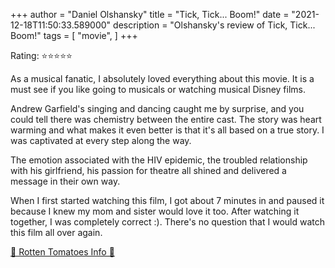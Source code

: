 +++
author = "Daniel Olshansky"
title = "Tick, Tick... Boom!"
date = "2021-12-18T11:50:33.589000"
description = "Olshansky's review of Tick, Tick... Boom!"
tags = [
    "movie",
]
+++

Rating: ⭐⭐⭐⭐⭐

As a musical fanatic, I absolutely loved everything about this movie. It is a must see if you like going to musicals or watching musical Disney films.

Andrew Garfield's singing and dancing caught me by surprise, and you could tell there was chemistry between the entire cast. The story was heart warming and what makes it even better is that it's all based on a true story. I was captivated at every step along the way.

The emotion associated with the HIV epidemic, the troubled relationship with his girlfriend, his passion for theatre all shined and delivered a message in their own way.

When I first started watching this film, I got about 7 minutes in and paused it because I knew my mom and sister would love it too. After watching it together, I was completely correct :). There's no question that I would watch this film all over again.

[🍅 Rotten Tomatoes Info 🍅](https://www.rottentomatoes.com//m/tick_tick_boom)